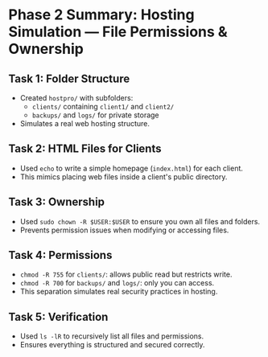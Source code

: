 # Phase 2 Summary: Hosting Simulation — File Permissions & Ownership

## Task 1: Folder Structure
- Created `hostpro/` with subfolders:
  - `clients/` containing `client1/` and `client2/`
  - `backups/` and `logs/` for private storage
- Simulates a real web hosting structure.

## Task 2: HTML Files for Clients
- Used `echo` to write a simple homepage (`index.html`) for each client.
- This mimics placing web files inside a client's public directory.

## Task 3: Ownership
- Used `sudo chown -R $USER:$USER` to ensure you own all files and folders.
- Prevents permission issues when modifying or accessing files.

## Task 4: Permissions
- `chmod -R 755` for `clients/`: allows public read but restricts write.
- `chmod -R 700` for `backups/` and `logs/`: only you can access.
- This separation simulates real security practices in hosting.

## Task 5: Verification
- Used `ls -lR` to recursively list all files and permissions.
- Ensures everything is structured and secured correctly.


